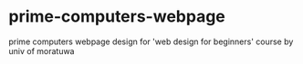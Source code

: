 # prime-computers-webpage
prime computers webpage design for 'web design for beginners' course by univ of moratuwa

